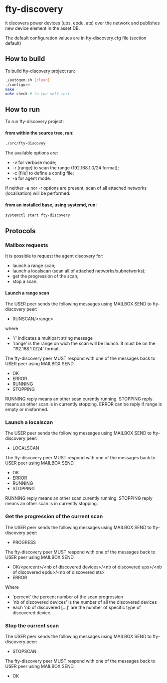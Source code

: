 # fty-discovery
it discovers power devices (ups, epdu, ats) over the network and publishes new device
element in the asset DB.

The default configuration values are in fty-discovery.cfg file (section default)

## How to build
To build fty-discovery project run:
```bash
./autogen.sh [clean]
./configure
make
make check # to run self-test
```
## How to run

To run fty-discovery project:
#### from within the source tree, run:
```bash
./src/fty-discovey
```
The available options are:
* -v for verbose mode;
* -r [range] to scan the range (192.168.1.0/24 format);
* -c [file] to define a config file;
* -a for agent mode.

If neither -a nor -r options are present, scan of all attached networks (localisation) will be performed.

#### from an installed base, using systemd, run:

```bash
systemctl start fty-discovery
```

## Protocols

### Mailbox requests

It is possible to request the agent discovery for:
* launch a range scan;
* launch a localscan (scan all of attached networks/subnetworks);
* get the progression of the scan;
* stop a scan.

#### Launch a range scan

The USER peer sends the following messages using MAILBOX SEND to fty-discovery peer:
* RUNSCAN/\<range>

where 
* '/' indicates a multipart string message
* 'range' is the range on wich the scan will be launch. It must be on the '192.168.1.0/24' format.

The fty-discovery peer MUST respond with one of the messages back to USER peer using MAILBOX SEND.
* OK
* ERROR
* RUNNING
* STOPPING

RUNNING reply  means an other scan curently running.
STOPPING reply means an other scan is in currently stopping.
ERROR can be reply if range is empty or misformed.

### Launch a localscan

The USER peer sends the following messages using MAILBOX SEND to fty-discovery peer:
* LOCALSCAN

The fty-discovery peer MUST respond with one of the messages back to USER peer using MAILBOX SEND.
* OK
* ERROR
* RUNNING
* STOPPING

RUNNING reply  means an other scan curently running.
STOPPING reply means an other scan is in currently stopping.

### Get the progression of the current scan

The USER peer sends the following messages using MAILBOX SEND to fty-discovery peer:
* PROGRESS

The fty-discovery peer MUST respond with one of the messages back to USER peer using MAILBOX SEND.
* OK/\<percent>/\<nb of discovered devices>/\<nb of discovered ups>/\<nb of discovered epdu>/\<nb of discovered sts>
* ERROR

Where  
* 'percent' the percent number of the scan progression
* 'nb of discovered devices' is the number of all the discovered devices 
* each 'nb of discovered [...]' are the number of specific type of discovered device.


### Stop the current scan

The USER peer sends the following messages using MAILBOX SEND to fty-discovery peer:
* STOPSCAN

The fty-discovery peer MUST respond with one of the messages back to USER peer using MAILBOX SEND.
* OK
